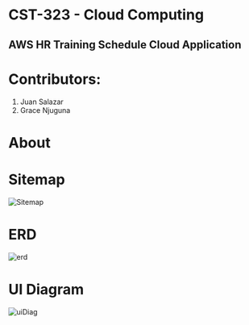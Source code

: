 # CST-323 - Cloud Computing

## AWS HR Training Schedule Cloud Application

# Contributors:

1. Juan Salazar
2. Grace Njuguna

# About

# Sitemap

![Sitemap](./assets/sitemap.png "Sitemap")

# ERD

![erd](./assets/erd.png "ERD")

# UI Diagram

![uiDiag](./assets/uiDiagram.png "Title")
